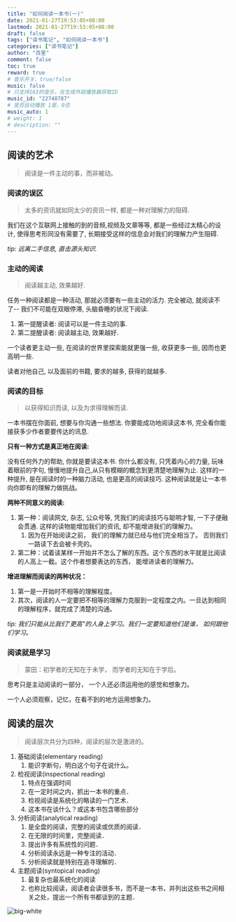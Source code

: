 ```yaml
---
title: "如何阅读一本书(一)"
date: 2021-01-27T19:53:05+08:00
lastmod: 2021-01-27T19:53:05+08:00
draft: false
tags: ["读书笔记", "如何阅读一本书"]
categories: ["读书笔记"]
author: "百里"
comment: false
toc: true
reward: true
# 音乐开关，true/false
music: false
# 只支持163的音乐，在生成外链播放器获取ID
music_id: "22748787"
# 是否自动播放 1是，0否
music_auto: 1
# weight: 1
# description: ""
---
```


## 阅读的艺术

> 阅读是一件主动的事，而非被动。

### 阅读的误区

> 太多的资讯就如同太少的资讯一样, 都是一种对理解力的阻碍.

我们在这个互联网上接触的到的音频,视频及文章等等, 都是一些经过太精心的设计, 使得思考形同没有需要了, 长期接受这样的信息会对我们的理解力产生阻碍. 

*tip: 远离二手信息, 直击源头知识.*



### 主动的阅读

> 阅读越主动, 效果越好.

任务一种阅读都是一种活动, 那就必须要有一些主动的活力. 完全被动, 就阅读不了-- 我们不可能在双眼停滞, 头脑昏睡的状况下阅读.

1. 第一提醒读者: 阅读可以是一件主动的事.
2. 第二提醒读者: 阅读越主动, 效果越好.

一个读者更主动一些, 在阅读的世界里探索能就更强一些, 收获更多一些, 因而也更高明一些. 

读者对他自己, 以及面前的书籍, 要求的越多, 获得的就越多.


### 阅读的目标

> 以获得知识而读, 以及为求得理解而读.

一本书摆在你面前, 想要与你沟通一些想法. 你要能成功地阅读这本书, 完全看你能接获多少作者要要传达的讯息.

**只有一种方式是真正地在阅读:** 

没有任何外力的帮助, 你就是要读这本书. 你什么都没有, 只凭着内心的力量, 玩味着眼前的字句, 慢慢地提升自己,从只有模糊的概念到更清楚地理解为止. 这样的一种提升, 是在阅读时的一种脑力活动, 也是更高的阅读技巧. 这种阅读就是让一本书向你即有的理解力做挑战。

**两种不同意义的阅读:** 

1. 第一种：阅读网文, 杂志, 公众号等, 凭我们的阅读技巧与聪明才智, 一下子便融会贯通. 这样的读物能增加我们的资讯, 却不能增进我们的理解力。
   1. 因为在开始阅读之前， 我们的理解力就已经与他们完全相当了。 否则我们一路读下去会被卡壳的。 
2. 第二种：试着读某样一开始并不怎么了解的东西。这个东西的水平就是比阅读的人高上一截。这个作者想要表达的东西， 能增进读者的理解力。

**增进理解而阅读的两种状况：**

1. 第一是一开始时不相等的理解程度。
2. 其次，阅读的人一定要把不相等的理解力克服到一定程度之内。一旦达到相同的理解程序，就完成了清楚的沟通。

*tip: 我们只能从比我们"更高"的人身上学习。我们一定要知道他们是谁， 如何跟他们学习。*



### 阅读就是学习

> 蒙田：初学者的无知在于未学， 而学者的无知在于学后。

思考只是主动阅读的一部分， 一个人还必须运用他的感觉和想象力。

一个人必须观察，记忆，在看不到的地方运用想象力。



## 阅读的层次

> 阅读层次共分为四种，阅读的层次是激进的。

1. 基础阅读(elementary reading)
   1. 能识字断句，明白这个句子在说什么。
2. 检视阅读(inspectional reading)
   1. 特点在强调时间
   2. 在一定时间之内，抓出一本书的重点．
   3. 检视阅读是系统化的略读的一门艺术．
   4. 这本书在谈什么？或这本书包含哪些部分
3. 分析阅读(analytical reading)
   1. 是全盘的阅读，完整的阅读或优质的阅读．
   2. 在无限的时间里，完整阅读．
   3. 提出许多有系统性的问题．
   4. 分析阅读永远是一种专注的活动．
   5. 分析阅读就是特别在追寻理解的．
4. 主题阅读(syntopical reading)
   1. 最复杂也最系统化的阅读
   2. 也称比较阅读，阅读者会读很多书，而不是一本书，并列出这些书之间相关之处，提出一个所有书都谈到的主题．




![big-white](https://img.sgfoot.com/b/20210122112114.png?imageslim)